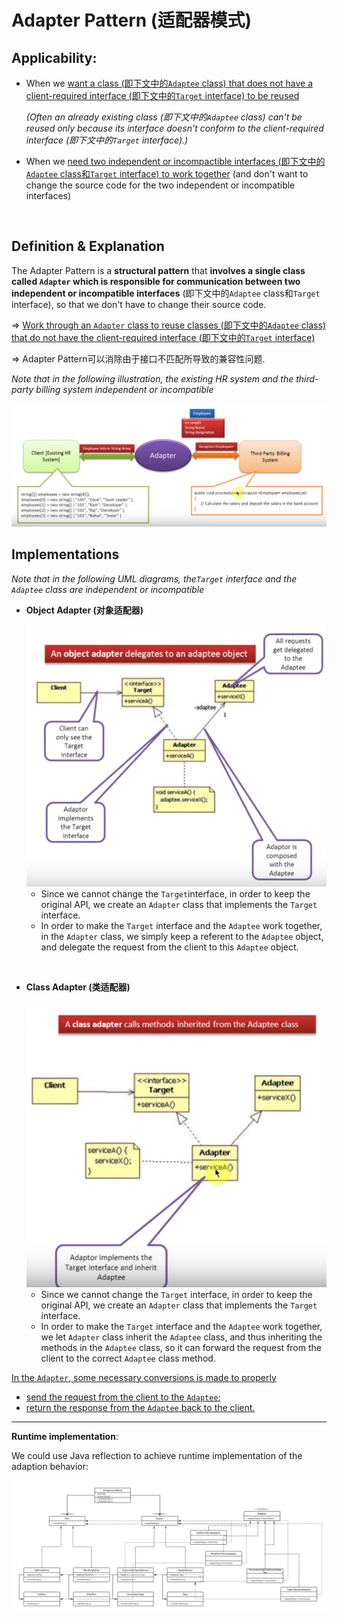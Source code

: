 # Adapter Pattern (适配器模式)

## Applicability:

* When we <u>want a class (即下文中的`Adaptee` class) that does not have a client-required interface (即下文中的`Target` interface) to be reused</u>

  *(Often an already existing class (即下文中的`Adaptee` class) can't be reused only because its interface doesn't conform to the client-required interface (即下文中的`Target` interface).)*

* When we <u>need two independent or incompactible interfaces (即下文中的`Adaptee` class和`Target` interface) to work together</u> (and don't want to change the source code for the two independent or incompatible interfaces)

<br>

## Definition & Explanation

The Adapter Pattern is a **structural pattern** that **involves a single class called `Adapter` which is responsible for communication between two independent or incompatible interfaces** (即下文中的`Adaptee` class和`Target` interface), so that we don't have to change their source code.

=> <u>Work through an `Adapter` class to reuse classes (即下文中的`Adaptee` class) that do not have the client-required interface (即下文中的`Target` interface)</u>

=> Adapter Pattern可以消除由于接口不匹配所导致的兼容性问题.

*Note that in the following illustration, the existing HR system and the third-party billing system independent or incompatible*

<img src="https://github.com/Ziang-Lu/Design-Patterns/blob/master/3-Structural%20Patterns/7-Adapter%20Pattern/adapter_pattern_illustration.png?raw=true">

<br>

## Implementations

*Note that in the following UML diagrams, the`Target` interface and the `Adaptee` class are independent or incompatible*

* **Object Adapter (对象适配器)**

  <img src="https://github.com/Ziang-Lu/Design-Patterns/blob/master/3-Structural%20Patterns/7-Adapter%20Pattern/object_adapter.png?raw=true" width="600px">

  * Since we cannot change the `Target`interface, in order to keep the original API, we create an `Adapter` class that implements the `Target` interface.
  * In order to make the `Target` interface and the `Adaptee` work together, in the `Adapter` class, we simply keep a referent to the `Adaptee` object, and delegate the request from the client to this `Adaptee` object.

<br>

* **Class Adapter (类适配器)**

  <img src="https://github.com/Ziang-Lu/Design-Patterns/blob/master/3-Structural%20Patterns/7-Adapter%20Pattern/class_adapter.png?raw=true" width="500px">

  * Since we cannot change the `Target` interface, in order to keep the original API, we create an `Adapter` class that implements the `Target` interface.
  * In order to make the `Target` interface and the `Adaptee` work together, we let `Adapter` class inherit the `Adaptee` class, and thus inheriting the methods in the `Adaptee` class, so it can forward the request from the client to the correct `Adaptee` class method.

<u>In the `Adapter`, some necessary conversions is made to properly</u>

* <u>send the request from the client to the `Adaptee`;</u>
* <u>return the response from the `Adaptee` back to the client.</u>

***

**Runtime implementation**:

We could use Java reflection to achieve runtime implementation of the adaption behavior:

<img src="https://github.com/Ziang-Lu/Design-Patterns/blob/master/3-Structural%20Patterns/7-Adapter%20Pattern/Runtime%20Implementation/runtime_implementation.png?raw=true">

